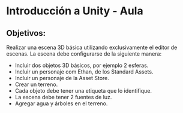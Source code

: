 # Introducción a Unity - Aula

## Objetivos:
Realizar una escena 3D básica utilizando exclusivamente el editor de escenas. La escena debe configurarse de la siguiente manera:

* Incluir dos objetos 3D básicos, por ejemplo 2 esferas.
* Incluir un personaje com Ethan, de los Standard Assets.
* Incluir un personaje de la Asset Store.
* Crear un terreno.
* Cada objeto debe tener una etiqueta que lo identifique.
* La escena debe tener 2 fuentes de luz.
* Agregar agua y árboles en el terreno.